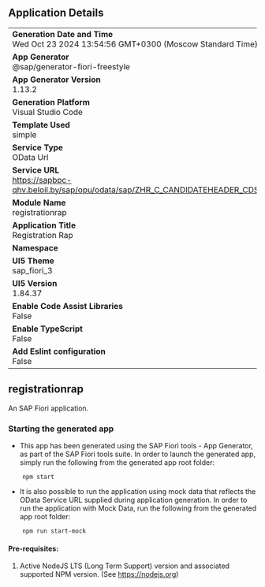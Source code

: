 ## Application Details
|               |
| ------------- |
|**Generation Date and Time**<br>Wed Oct 23 2024 13:54:56 GMT+0300 (Moscow Standard Time)|
|**App Generator**<br>@sap/generator-fiori-freestyle|
|**App Generator Version**<br>1.13.2|
|**Generation Platform**<br>Visual Studio Code|
|**Template Used**<br>simple|
|**Service Type**<br>OData Url|
|**Service URL**<br>https://sapbpc-qhv.beloil.by/sap/opu/odata/sap/ZHR_C_CANDIDATEHEADER_CDS/
|**Module Name**<br>registrationrap|
|**Application Title**<br>Registration Rap|
|**Namespace**<br>|
|**UI5 Theme**<br>sap_fiori_3|
|**UI5 Version**<br>1.84.37|
|**Enable Code Assist Libraries**<br>False|
|**Enable TypeScript**<br>False|
|**Add Eslint configuration**<br>False|

## registrationrap

An SAP Fiori application.

### Starting the generated app

-   This app has been generated using the SAP Fiori tools - App Generator, as part of the SAP Fiori tools suite.  In order to launch the generated app, simply run the following from the generated app root folder:

```
    npm start
```

- It is also possible to run the application using mock data that reflects the OData Service URL supplied during application generation.  In order to run the application with Mock Data, run the following from the generated app root folder:

```
    npm run start-mock
```

#### Pre-requisites:

1. Active NodeJS LTS (Long Term Support) version and associated supported NPM version.  (See https://nodejs.org)


